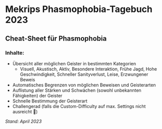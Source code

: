 # Mekrips Phasmophobia-Tagebuch 2023
## Cheat-Sheet für Phasmophobia  
    
### Inhalte:
- Übersicht aller möglichen Geister in bestimmten Kategorien
  - Visuell, Akustisch, Aktiv, Besondere Interaktion, Frühe Jagd, Hohe Geschwindigkeit, Schneller Sanityverlust, Leise, Erzwungener Beweis
- Automatisches Begrenzen von möglichen Beweisen und Geisterarten
- Auflistung aller Stärken und Schwächen (sowohl unbekannten Fähigkeiten) der Geister
- Schnelle Bestimmung der Geisterart
- Challengerad (falls die Custom-Difficulty auf max. Settings nicht ausreicht 🙂)
  
  
_Stand: April 2023_
